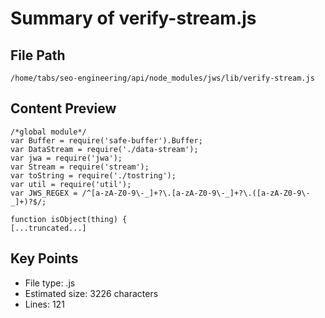 # Summary of verify-stream.js
  
## File Path
`/home/tabs/seo-engineering/api/node_modules/jws/lib/verify-stream.js`

## Content Preview
```
/*global module*/
var Buffer = require('safe-buffer').Buffer;
var DataStream = require('./data-stream');
var jwa = require('jwa');
var Stream = require('stream');
var toString = require('./tostring');
var util = require('util');
var JWS_REGEX = /^[a-zA-Z0-9\-_]+?\.[a-zA-Z0-9\-_]+?\.([a-zA-Z0-9\-_]+)?$/;

function isObject(thing) {
[...truncated...]
```

## Key Points
- File type: .js
- Estimated size: 3226 characters
- Lines: 121
